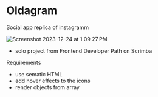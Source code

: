 # Oldagram
Social app replica of instagramm


![Screenshot 2023-12-24 at 1 09 27 PM](https://github.com/OlgaMinaievaWebDev/Oldagram/assets/76005826/f4cf5cb3-2ae0-449b-9f1c-455361ec4f0f)

* solo project from Frontend Developer Path on Scrimba


 Requirements
  * use sematic HTML
  * add hover effects to the icons
  * render objects from array
 

